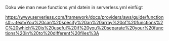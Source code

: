 Doku wie man neue functions.yml datein in serverless.yml einfügt

https://www.serverless.com/framework/docs/providers/aws/guide/functions#:~:text=You%20can%20specify%20an%20array%20of%20functions%2C%20which%20is%20useful%20if%20you%20separate%20your%20functions%20in%20to%20different%20files%3A